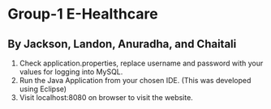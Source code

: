 # Group-1 E-Healthcare
## By Jackson, Landon, Anuradha, and Chaitali

1. Check application.properties, replace username and password with your values for logging into MySQL.
2. Run the Java Application from your chosen IDE. (This was developed using Eclipse)
3. Visit localhost:8080 on browser to visit the website.
